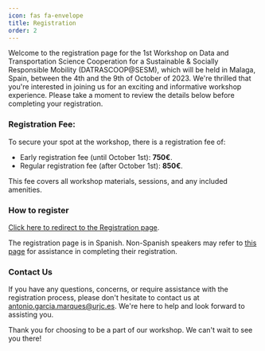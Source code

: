 ```yaml
---
icon: fas fa-envelope
title: Registration
order: 2
---
```


Welcome to the registration page for the 1st Workshop on Data and Transportation Science Cooperation for a Sustainable & Socially Responsible Mobility (DATRASCOOP@SESM), which will be held in Malaga, Spain, between the 4th and the 9th of October of 2023. We're thrilled that you're interested in joining us for an exciting and informative workshop experience. Please take a moment to review the details below before completing your registration.

### Registration Fee:

To secure your spot at the workshop, there is a registration fee of:

- Early registration fee (until October 1st): **750€**.
- Regular registration fee (after October 1st): **850€**.

This fee covers all workshop materials, sessions, and any included amenities.


### How to register

[Click here to redirect to the Registration page](https://www.aviationgroup.es/finalizar-compra/?add-to-cart=4969).

The registration page is in Spanish. Non-Spanish speakers may refer to [this page](https://dssp-lab.github.io/workshop_datrascoop/help_registration.html) for assistance  in completing their registration.

### Contact Us

If you have any questions, concerns, or require assistance with the registration process, please don't hesitate to contact us at [antonio.garcia.marques@urjc.es](mailto:antonio.garcia.marques@urjc.es). We're here to help and look forward to assisting you.

Thank you for choosing to be a part of our workshop. We can't wait to see you there!